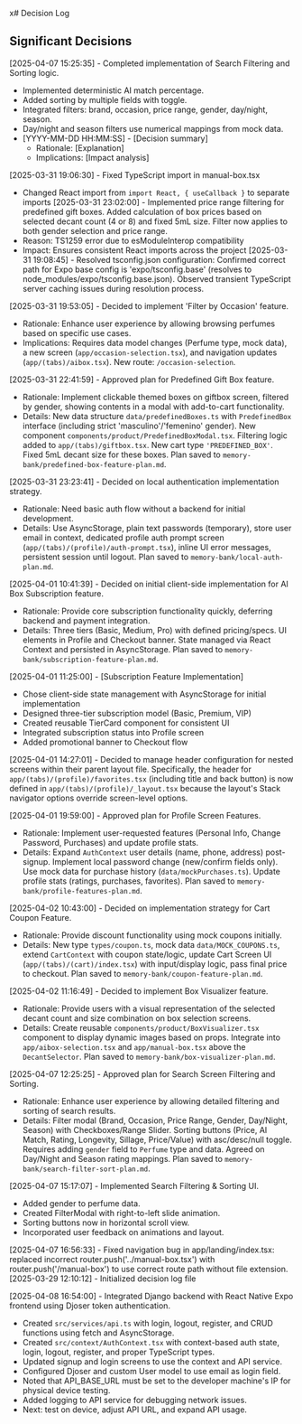 x# Decision Log

## Significant Decisions
[2025-04-07 15:25:35] - Completed implementation of Search Filtering and Sorting logic.
- Implemented deterministic AI match percentage.
- Added sorting by multiple fields with toggle.
- Integrated filters: brand, occasion, price range, gender, day/night, season.
- Day/night and season filters use numerical mappings from mock data.
- [YYYY-MM-DD HH:MM:SS] - [Decision summary]
  - Rationale: [Explanation]
  - Implications: [Impact analysis]

[2025-03-31 19:06:30] - Fixed TypeScript import in manual-box.tsx
- Changed React import from `import React, { useCallback }` to separate imports
[2025-03-31 23:02:00] - Implemented price range filtering for predefined gift boxes. Added calculation of box prices based on selected decant count (4 or 8) and fixed 5mL size. Filter now applies to both gender selection and price range.
- Reason: TS1259 error due to esModuleInterop compatibility
- Impact: Ensures consistent React imports across the project
[2025-03-31 19:08:45] - Resolved tsconfig.json configuration: Confirmed correct path for Expo base config is 'expo/tsconfig.base' (resolves to node_modules/expo/tsconfig.base.json). Observed transient TypeScript server caching issues during resolution process.

[2025-03-31 19:53:05] - Decided to implement 'Filter by Occasion' feature.
  - Rationale: Enhance user experience by allowing browsing perfumes based on specific use cases.
  - Implications: Requires data model changes (Perfume type, mock data), a new screen (`app/occasion-selection.tsx`), and navigation updates (`app/(tabs)/aibox.tsx`). New route: `/occasion-selection`.

[2025-03-31 22:41:59] - Approved plan for Predefined Gift Box feature.
  - Rationale: Implement clickable themed boxes on giftbox screen, filtered by gender, showing contents in a modal with add-to-cart functionality.
  - Details: New data structure `data/predefinedBoxes.ts` with `PredefinedBox` interface (including strict 'masculino'/'femenino' gender). New component `components/product/PredefinedBoxModal.tsx`. Filtering logic added to `app/(tabs)/giftbox.tsx`. New cart type `'PREDEFINED_BOX'`. Fixed 5mL decant size for these boxes. Plan saved to `memory-bank/predefined-box-feature-plan.md`.


[2025-03-31 23:23:41] - Decided on local authentication implementation strategy.
  - Rationale: Need basic auth flow without a backend for initial development.
  - Details: Use AsyncStorage, plain text passwords (temporary), store user email in context, dedicated profile auth prompt screen (`app/(tabs)/(profile)/auth-prompt.tsx`), inline UI error messages, persistent session until logout. Plan saved to `memory-bank/local-auth-plan.md`.


[2025-04-01 10:41:39] - Decided on initial client-side implementation for AI Box Subscription feature.
  - Rationale: Provide core subscription functionality quickly, deferring backend and payment integration.
  - Details: Three tiers (Basic, Medium, Pro) with defined pricing/specs. UI elements in Profile and Checkout banner. State managed via React Context and persisted in AsyncStorage. Plan saved to `memory-bank/subscription-feature-plan.md`.

[2025-04-01 11:25:00] - [Subscription Feature Implementation]
- Chose client-side state management with AsyncStorage for initial implementation
- Designed three-tier subscription model (Basic, Premium, VIP)
- Created reusable TierCard component for consistent UI
- Integrated subscription status into Profile screen
- Added promotional banner to Checkout flow

[2025-04-01 14:27:01] - Decided to manage header configuration for nested screens within their parent layout file. Specifically, the header for `app/(tabs)/(profile)/favorites.tsx` (including title and back button) is now defined in `app/(tabs)/(profile)/_layout.tsx` because the layout's Stack navigator options override screen-level options.


[2025-04-01 19:59:00] - Approved plan for Profile Screen Features.
  - Rationale: Implement user-requested features (Personal Info, Change Password, Purchases) and update profile stats.
  - Details: Expand `AuthContext` user details (name, phone, address) post-signup. Implement local password change (new/confirm fields only). Use mock data for purchase history (`data/mockPurchases.ts`). Update profile stats (ratings, purchases, favorites). Plan saved to `memory-bank/profile-features-plan.md`.


[2025-04-02 10:43:00] - Decided on implementation strategy for Cart Coupon Feature.
  - Rationale: Provide discount functionality using mock coupons initially.
  - Details: New type `types/coupon.ts`, mock data `data/MOCK_COUPONS.ts`, extend `CartContext` with coupon state/logic, update Cart Screen UI (`app/(tabs)/(cart)/index.tsx`) with input/display logic, pass final price to checkout. Plan saved to `memory-bank/coupon-feature-plan.md`.


[2025-04-02 11:16:49] - Decided to implement Box Visualizer feature.
  - Rationale: Provide users with a visual representation of the selected decant count and size combination on box selection screens.
  - Details: Create reusable `components/product/BoxVisualizer.tsx` component to display dynamic images based on props. Integrate into `app/aibox-selection.tsx` and `app/manual-box.tsx` above the `DecantSelector`. Plan saved to `memory-bank/box-visualizer-plan.md`.


[2025-04-07 12:25:25] - Approved plan for Search Screen Filtering and Sorting.
  - Rationale: Enhance user experience by allowing detailed filtering and sorting of search results.
  - Details: Filter modal (Brand, Occasion, Price Range, Gender, Day/Night, Season) with Checkboxes/Range Slider. Sorting buttons (Price, AI Match, Rating, Longevity, Sillage, Price/Value) with asc/desc/null toggle. Requires adding `gender` field to `Perfume` type and data. Agreed on Day/Night and Season rating mappings. Plan saved to `memory-bank/search-filter-sort-plan.md`.

[2025-04-07 15:17:07] - Implemented Search Filtering & Sorting UI.
- Added gender to perfume data.
- Created FilterModal with right-to-left slide animation.
- Sorting buttons now in horizontal scroll view.
- Incorporated user feedback on animations and layout.

[2025-04-07 16:56:33] - Fixed navigation bug in app/landing/index.tsx: replaced incorrect router.push('../manual-box.tsx') with router.push('/manual-box') to use correct route path without file extension.
[2025-03-29 12:10:12] - Initialized decision log file

[2025-04-08 16:54:00] - Integrated Django backend with React Native Expo frontend using Djoser token authentication.
- Created `src/services/api.ts` with login, logout, register, and CRUD functions using fetch and AsyncStorage.
- Created `src/context/AuthContext.tsx` with context-based auth state, login, logout, register, and proper TypeScript types.
- Updated signup and login screens to use the context and API service.
- Configured Djoser and custom User model to use email as login field.
- Noted that API_BASE_URL must be set to the developer machine's IP for physical device testing.
- Added logging to API service for debugging network issues.
- Next: test on device, adjust API URL, and expand API usage.